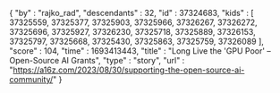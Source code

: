 {
  "by" : "rajko_rad",
  "descendants" : 32,
  "id" : 37324683,
  "kids" : [ 37325559, 37325377, 37325903, 37325966, 37326267, 37326272, 37325696, 37325927, 37326230, 37325718, 37325889, 37326153, 37325797, 37325668, 37325430, 37325863, 37325759, 37326089 ],
  "score" : 104,
  "time" : 1693413443,
  "title" : "Long Live the 'GPU Poor' – Open-Source AI Grants",
  "type" : "story",
  "url" : "https://a16z.com/2023/08/30/supporting-the-open-source-ai-community/"
}
